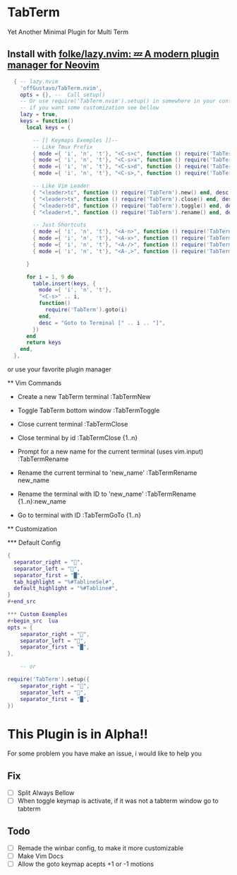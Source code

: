 # TabTerm

Yet Another Minimal Plugin for Multi Term

## Install with [folke/lazy.nvim: 💤 A modern plugin manager for Neovim](https://github.com/folke/lazy.nvim)

``` lua
  { -- lazy.nvim
    'offGustavo/TabTerm.nvim',
    opts = {}, --  Call setup()
    -- Or use require('TabTerm.nvim').setup() in somewhere in your config
    -- if you want some customization see bellow
    lazy = true,
    keys = function()
      local keys = {

        -- [[ Keymaps Exemples ]]--
        -- Like Tmux Prefix
        { mode ={ 'i', 'n', 't'}, "<C-s>c", function () require('TabTerm').new() end, desc = "Create Terminal"},
        { mode ={ 'i', 'n', 't'}, "<C-s>x", function () require('TabTerm').close() end, desc = "Create Terminal"},
        { mode ={ 'i', 'n', 't'}, "<C-s>d", function () require('TabTerm').toggle() end, desc = "Create Terminal"},
        { mode ={ 'i', 'n', 't'}, "<C-s>,", function () require('TabTerm').rename() end, desc = "Create Terminal"},

        -- Like Vim Leader
        { "<leader>tc", function () require('TabTerm').new() end, desc = "Create Terminal"},
        { "<leader>tx", function () require('TabTerm').close() end, desc = "Create Terminal"},
        { "<leader>td", function () require('TabTerm').toggle() end, desc = "Create Terminal"},
        { "<leader>t,", function () require('TabTerm').rename() end, desc = "Create Terminal"},

        -- Just Shortcuts
        { mode ={ 'i', 'n', 't'}, "<A-n>", function () require('TabTerm').new() end, desc = "Create Terminal"},
        { mode ={ 'i', 'n', 't'}, "<A-x>", function () require('TabTerm').close() end, desc = "Create Terminal"},
        { mode ={ 'i', 'n', 't'}, "<A-/>", function () require('TabTerm').toggle() end, desc = "Create Terminal"},
        { mode ={ 'i', 'n', 't'}, "<A-,>", function () require('TabTerm').rename() end, desc = "Create Terminal"},

      }

      for i = 1, 9 do
        table.insert(keys, {
          mode ={ 'i', 'n', 't'},
          "<C-s>" .. i,
          function()
            require('TabTerm').goto(i)
          end,
          desc = "Goto to Terminal [" .. i .. "]",
        })
      end
      return keys
    end,
  },
  ```

or use your favorite plugin manager


** Vim Commands

- Create a new TabTerm terminal
:TabTermNew<Cr>

- Toggle TabTerm bottom window
:TabTermToggle<Cr>

- Close current terminal
:TabTermClose<Cr>

- Close terminal by id
:TabTermClose {1..n}<Cr>

- Prompt for a new name for the current terminal (uses vim.input)
:TabTermRename<Cr>

- Rename the current terminal to 'new_name'
:TabTermRename new_name<Cr>

- Rename the terminal with ID <n> to 'new_name'
:TabTermRename {1..n}:new_name<Cr>

- Go to terminal with ID <n>
:TabTermGoTo {1..n}<Cr>

** Customization

*** Default Config

```lua
{
  separator_right = "",
  separator_left = "",
  separator_first = "█",
  tab_highlight = "%#TablineSel#",
  default_highlight = "%#Tabline#",
}
#+end_src

*** Custom Exemples
#+begin_src  lua
opts = {
    separator_right = "",
    separator_left = "",
    separator_first = "█",
},

    -- or

require('TabTerm').setup({
    separator_right = "",
    separator_left = "",
    separator_first = "█",
})

```

# This Plugin is in Alpha!!

For some problem you have make an issue, i would like to help you

## Fix
- [ ] Split Always Bellow
- [ ] When toggle keymap is activate, if it was not a tabterm window go to tabterm

## Todo
- [ ] Remade the winbar config, to make it more customizable
- [ ] Make Vim Docs
- [ ] Allow the goto keymap acepts +1 or -1 motions
